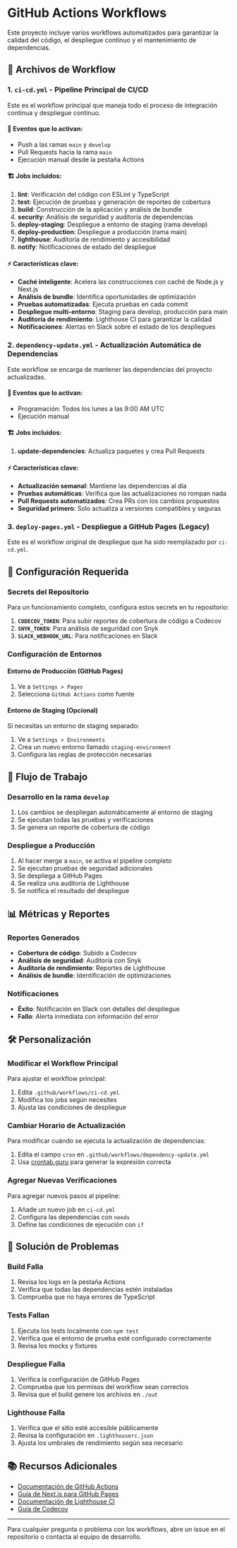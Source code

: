 # GitHub Actions Workflows

Este proyecto incluye varios workflows automatizados para garantizar la calidad del código, el despliegue continuo y el mantenimiento de dependencias.

## 📁 Archivos de Workflow

### 1. `ci-cd.yml` - Pipeline Principal de CI/CD

Este es el workflow principal que maneja todo el proceso de integración continua y despliegue continuo.

#### 🔄 Eventos que lo activan:
- Push a las ramas `main` y `develop`
- Pull Requests hacia la rama `main`
- Ejecución manual desde la pestaña Actions

#### 🏗️ Jobs incluidos:

1. **lint**: Verificación del código con ESLint y TypeScript
2. **test**: Ejecución de pruebas y generación de reportes de cobertura
3. **build**: Construcción de la aplicación y análisis de bundle
4. **security**: Análisis de seguridad y auditoría de dependencias
5. **deploy-staging**: Despliegue a entorno de staging (rama develop)
6. **deploy-production**: Despliegue a producción (rama main)
7. **lighthouse**: Auditoría de rendimiento y accesibilidad
8. **notify**: Notificaciones de estado del despliegue

#### ⚡ Características clave:
- **Caché inteligente**: Acelera las construcciones con caché de Node.js y Next.js
- **Análisis de bundle**: Identifica oportunidades de optimización
- **Pruebas automatizadas**: Ejecuta pruebas en cada commit
- **Despliegue multi-entorno**: Staging para develop, producción para main
- **Auditoría de rendimiento**: Lighthouse CI para garantizar la calidad
- **Notificaciones**: Alertas en Slack sobre el estado de los despliegues

### 2. `dependency-update.yml` - Actualización Automática de Dependencias

Este workflow se encarga de mantener las dependencias del proyecto actualizadas.

#### 🔄 Eventos que lo activan:
- Programación: Todos los lunes a las 9:00 AM UTC
- Ejecución manual

#### 🏗️ Jobs incluidos:

1. **update-dependencies**: Actualiza paquetes y crea Pull Requests

#### ⚡ Características clave:
- **Actualización semanal**: Mantiene las dependencias al día
- **Pruebas automáticas**: Verifica que las actualizaciones no rompan nada
- **Pull Requests automatizados**: Crea PRs con los cambios propuestos
- **Seguridad primero**: Solo actualiza a versiones compatibles y seguras

### 3. `deploy-pages.yml` - Despliegue a GitHub Pages (Legacy)

Este es el workflow original de despliegue que ha sido reemplazado por `ci-cd.yml`.

## 🔧 Configuración Requerida

### Secrets del Repositorio

Para un funcionamiento completo, configura estos secrets en tu repositorio:

1. **`CODECOV_TOKEN`**: Para subir reportes de cobertura de código a Codecov
2. **`SNYK_TOKEN`**: Para análisis de seguridad con Snyk
3. **`SLACK_WEBHOOK_URL`**: Para notificaciones en Slack

### Configuración de Entornos

#### Entorno de Producción (GitHub Pages)
1. Ve a `Settings > Pages`
2. Selecciona `GitHub Actions` como fuente

#### Entorno de Staging (Opcional)
Si necesitas un entorno de staging separado:
1. Ve a `Settings > Environments`
2. Crea un nuevo entorno llamado `staging-environment`
3. Configura las reglas de protección necesarias

## 🚀 Flujo de Trabajo

### Desarrollo en la rama `develop`
1. Los cambios se despliegan automáticamente al entorno de staging
2. Se ejecutan todas las pruebas y verificaciones
3. Se genera un reporte de cobertura de código

### Despliegue a Producción
1. Al hacer merge a `main`, se activa el pipeline completo
2. Se ejecutan pruebas de seguridad adicionales
3. Se despliega a GitHub Pages
4. Se realiza una auditoría de Lighthouse
5. Se notifica el resultado del despliegue

## 📊 Métricas y Reportes

### Reportes Generados
- **Cobertura de código**: Subido a Codecov
- **Análisis de seguridad**: Auditoría con Snyk
- **Auditoría de rendimiento**: Reportes de Lighthouse
- **Análisis de bundle**: Identificación de optimizaciones

### Notificaciones
- **Éxito**: Notificación en Slack con detalles del despliegue
- **Fallo**: Alerta inmediata con información del error

## 🛠️ Personalización

### Modificar el Workflow Principal

Para ajustar el workflow principal:

1. Edita `.github/workflows/ci-cd.yml`
2. Modifica los jobs según necesites
3. Ajusta las condiciones de despliegue

### Cambiar Horario de Actualización

Para modificar cuándo se ejecuta la actualización de dependencias:

1. Edita el campo `cron` en `.github/workflows/dependency-update.yml`
2. Usa [crontab.guru](https://crontab.guru) para generar la expresión correcta

### Agregar Nuevas Verificaciones

Para agregar nuevos pasos al pipeline:

1. Añade un nuevo job en `ci-cd.yml`
2. Configura las dependencias con `needs`
3. Define las condiciones de ejecución con `if`

## 🐛 Solución de Problemas

### Build Falla
1. Revisa los logs en la pestaña Actions
2. Verifica que todas las dependencias estén instaladas
3. Comprueba que no haya errores de TypeScript

### Tests Fallan
1. Ejecuta los tests localmente con `npm test`
2. Verifica que el entorno de prueba esté configurado correctamente
3. Revisa los mocks y fixtures

### Despliegue Falla
1. Verifica la configuración de GitHub Pages
2. Comprueba que los permisos del workflow sean correctos
3. Revisa que el build genere los archivos en `./out`

### Lighthouse Falla
1. Verifica que el sitio esté accesible públicamente
2. Revisa la configuración en `.lighthouserc.json`
3. Ajusta los umbrales de rendimiento según sea necesario

## 📚 Recursos Adicionales

- [Documentación de GitHub Actions](https://docs.github.com/en/actions)
- [Guía de Next.js para GitHub Pages](https://nextjs.org/docs/pages/building-your-application/deploying/static-exports)
- [Documentación de Lighthouse CI](https://github.com/GoogleChrome/lighthouse-ci)
- [Guía de Codecov](https://docs.codecov.com/docs)

---

Para cualquier pregunta o problema con los workflows, abre un issue en el repositorio o contacta al equipo de desarrollo.